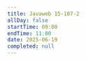 ```yaml
---
title: Javaweb 15-107-2
allDay: false
startTime: 09:00
endTime: 11:00
date: 2025-06-19
completed: null
---
```

